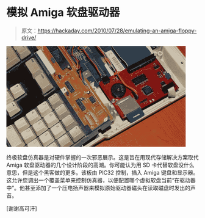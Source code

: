# 模拟 Amiga 软盘驱动器

> 原文：<https://hackaday.com/2010/07/28/emulating-an-amiga-floppy-drive/>

![](img/1871dc91d90e51d80c4101cdcdcbb408.png "amiga-disk-drive-replacement")

终极软盘仿真器是对硬件掌握的一次邪恶展示。这是旨在用现代存储解决方案取代 Amiga 软盘驱动器的几个设计阶段的高潮。你可能认为用 SD 卡代替软盘没什么意思，但是这个黑客做的更多。该板由 PIC32 控制，插入 Amiga 键盘和显示器。这允许您调出一个覆盖菜单来控制仿真器，以便配置哪个虚拟软盘当前“在驱动器中”。他甚至添加了一个压电扬声器来模拟原始驱动器磁头在读取磁盘时发出的声音。

[谢谢高可汗]
